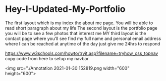 # Hey-I-Updated-My-Portfolio

The first layout which is my index the about me page. You will be able to read short paragraph about my life The second layout is the portfolio page you will be to see a few photos that interest me MY third layout is the contact page where you'll see find my full name and personal email address where I can be reached at anytime of the day just give me 24hrs to respond

https://www.w3schools.com/howto/tryit.asp?filename=tryhow_css_topnav copy code from here to setup my navbar

<img src="./Annotation 2021-01-30 152819.png width="600" height="600">
